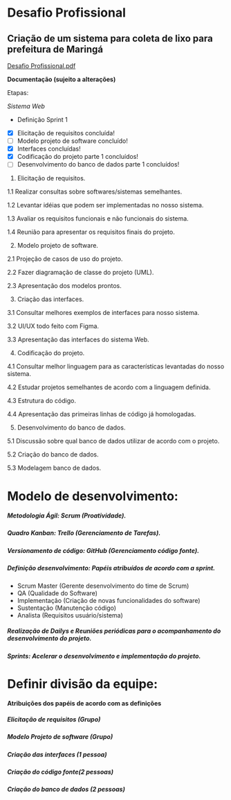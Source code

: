 # Desafio Profissional 
## Criação de um sistema para coleta de lixo para prefeitura de Maringá
[Desafio Profissional.pdf](https://github.com/Berkhz/desafio_Reciclagem/files/10832210/Desafio.Profissional.pdf)

**Documentação (sujeito a alterações)**

Etapas:

*Sistema Web*

- Definição Sprint 1
- [x] Elicitação de requisitos concluída!
- [ ] Modelo projeto de software concluído!
- [x] Interfaces concluídas!
- [x] Codificação do projeto parte 1 concluídos!
- [ ] Desenvolvimento do banco de dados parte 1 concluídos!
  
1. Elicitação de requisitos.

1.1 Realizar consultas sobre softwares/sistemas semelhantes.

1.2 Levantar idéias que podem ser implementadas no nosso sistema. 

1.3 Avaliar os requisitos funcionais e não funcionais do sistema.

1.4 Reunião para apresentar os requisitos finais do projeto.

2. Modelo projeto de software.

2.1 Projeção de casos de uso do projeto. 

2.2 Fazer diagramação de classe do projeto (UML).  

2.3 Apresentação dos modelos prontos.

3. Criação das interfaces.

3.1 Consultar melhores exemplos de interfaces para nosso sistema.

3.2 UI/UX todo feito com Figma.

3.3 Apresentação das interfaces do sistema Web.

4. Codificação do projeto.

4.1 Consultar melhor linguagem para as características levantadas do nosso sistema.

4.2 Estudar projetos semelhantes de acordo com a linguagem definida.

4.3 Estrutura do código.

4.4 Apresentação das primeiras linhas de código já homologadas.

5. Desenvolvimento do banco de dados.

5.1 Discussão sobre qual banco de dados utilizar de acordo com o projeto. 

5.2 Criação do banco de dados.

5.3 Modelagem banco de dados.

# Modelo de desenvolvimento:

##### Metodologia Ágil: Scrum (Proatividade).
##### Quadro Kanban: Trello (Gerenciamento de Tarefas).
##### Versionamento de código: GitHub (Gerenciamento código fonte).
##### Definição desenvolvimento: Papéis atribuídos de acordo com a sprint.
- Scrum Master (Gerente desenvolvimento do time de Scrum)
- QA (Qualidade do Software)
- Implementação (Criação de novas funcionalidades do software)
- Sustentação (Manutenção código)
- Analista (Requisitos usuário/sistema)
##### Realização de Dailys e Reuniões periódicas para o acompanhamento do desenvolvimento do projeto.
##### Sprints: Acelerar o desenvolvimento e implementação do projeto.

# Definir divisão da equipe:

#### Atribuições dos papéis de acordo com as definições

##### Elicitação de requisitos (Grupo)
##### Modelo Projeto de software (Grupo)
##### Criação das interfaces (1 pessoa)
##### Criação do código fonte(2 pessoas)
##### Criação do banco de dados (2 pessoas)

